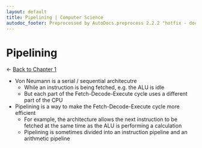 ```yaml
---
layout: default
title: Pipelining | Computer Science
autodoc_footer: Preprocessed by AutoDocs.preprocess 2.2.2 "hotfix - documents *actually* actually work now" ⓒ Starwort, 2020
---
```


# Pipelining

← [Back to Chapter 1](./index.html)

- Von Neumann is a serial / sequential architecutre
  - While an instruction is being fetched, e.g. the ALU is idle
  - But each part of the Fetch-Decode-Execute cycle uses a different part of the CPU
- Pipelining is a way to make the Fetch-Decode-Execute cycle more efficient
  - For example, the architecture allows the next instruction to be fetched at the same time as the ALU is performing a calculation
  - Pipelining is sometimes divided into an instruction pipeline and an arithmetic pipeline
